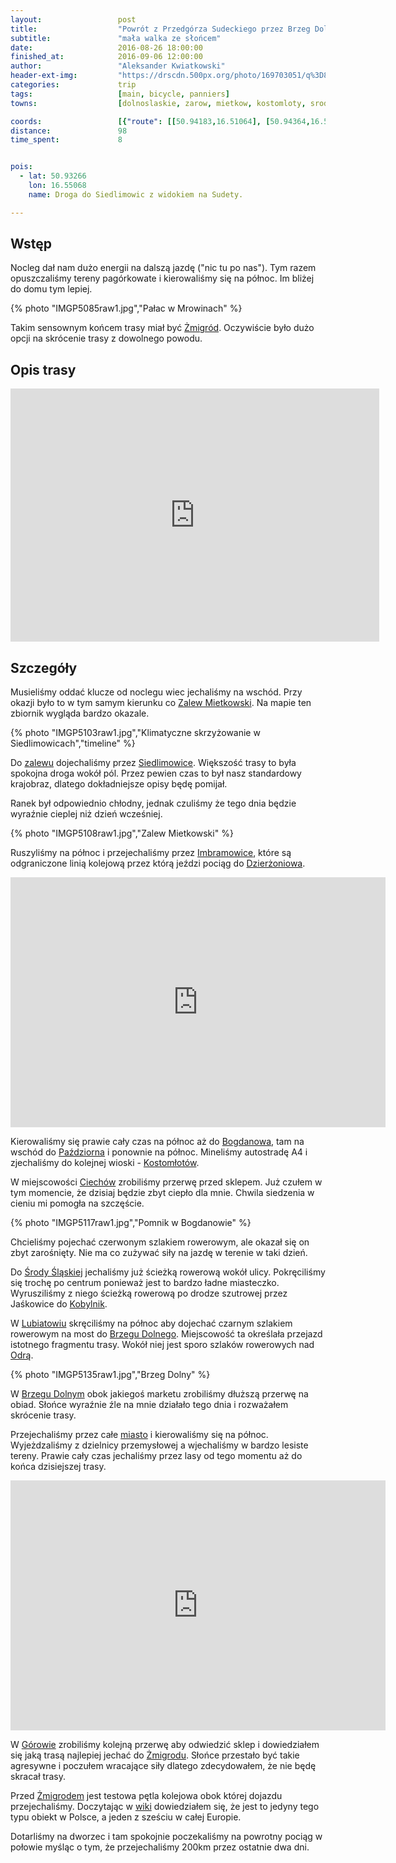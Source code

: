 ```yaml
---
layout:                 post
title:                  "Powrót z Przedgórza Sudeckiego przez Brzeg Dolny do Żmigrodu"
subtitle:               "mała walka ze słońcem"
date:                   2016-08-26 18:00:00
finished_at:            2016-09-06 12:00:00
author:                 "Aleksander Kwiatkowski"
header-ext-img:         "https://drscdn.500px.org/photo/169703051/q%3D80_m%3D2000/4233fcf477e4c38a3b75c9c4419f8348"
categories:             trip
tags:                   [main, bicycle, panniers]
towns:                  [dolnoslaskie, zarow, mietkow, kostomloty, sroda_slaska, miekinia, brzeg_dolny, oborniki_slaskie, wolow, prusice, zmigrod]

coords:                 [{"route": [[50.94183,16.51064], [50.94364,16.51763], [50.94870,16.52265], [50.93599,16.54209], [50.93034,16.56759], [50.93007,16.57492], [50.93948,16.58076], [50.94762,16.58102], [50.94640,16.59025], [50.94832,16.59188], [50.94648,16.59020], [50.94837,16.57956], [50.96297,16.57501], [50.96940,16.57471], [50.97986,16.58668], [50.98829,16.58389], [50.99097,16.57754], [50.99345,16.57728], [51.00812,16.57402], [51.00828,16.60235], [51.01325,16.62895], [51.02032,16.63114], [51.02213,16.62539], [51.03897,16.61509], [51.04890,16.61265], [51.05171,16.60999], [51.06500,16.61145], [51.07361,16.60248], [51.07398,16.59655], [51.08186,16.57694], [51.09245,16.57316], [51.10425,16.56600], [51.11474,16.56441], [51.12723,16.56578], [51.13803,16.57261], [51.14770,16.58355], [51.16016,16.59016], [51.16474,16.59552], [51.17028,16.59934], [51.18193,16.60951], [51.18941,16.62226], [51.19976,16.63445], [51.20022,16.63655], [51.20933,16.63852], [51.21632,16.65646], [51.22132,16.65908], [51.22686,16.67517], [51.22417,16.69453], [51.23390,16.69964], [51.23788,16.71822], [51.25886,16.70015], [51.25633,16.71037], [51.26544,16.70848], [51.27422,16.70938], [51.27003,16.72182], [51.27019,16.72938], [51.27744,16.73320], [51.28689,16.73208], [51.29523,16.74178], [51.30645,16.75251], [51.32228,16.76937], [51.34021,16.77444], [51.34976,16.78521], [51.36270,16.79628], [51.36619,16.80319], [51.36956,16.80379], [51.37093,16.81632], [51.37762,16.83860], [51.38853,16.84585], [51.39763,16.83834], [51.40537,16.83465], [51.41120,16.83761], [51.41201,16.83134], [51.41886,16.82851], [51.42306,16.83117], [51.42932,16.85186], [51.44254,16.86224], [51.45340,16.87160], [51.46035,16.88379], [51.46698,16.89846], [51.46682,16.90353], [51.47428,16.90795]], "type": "bicycle"}]
distance:               98
time_spent:             8


pois:
  - lat: 50.93266
    lon: 16.55068
    name: Droga do Siedlimowic z widokiem na Sudety.

---
```


[wiki-zmigrod]: https://pl.wikipedia.org/wiki/%C5%BBmigr%C3%B3d
[wiki-zalew-mietkowski]: https://pl.wikipedia.org/wiki/Jezioro_Mietkowskie
[wiki-siedlimowice]: https://pl.wikipedia.org/wiki/Siedlimowice
[wiki-imbramowice]: https://pl.wikipedia.org/wiki/Imbramowice_(wojew%C3%B3dztwo_dolno%C5%9Bl%C4%85skie)
[wiki-bogdanow]: https://pl.wikipedia.org/wiki/Bogdan%C3%B3w_(wojew%C3%B3dztwo_dolno%C5%9Bl%C4%85skie)
[wiki-dzierzoniow]: https://pl.wikipedia.org/wiki/Dzier%C5%BConi%C3%B3w
[wiki-pazdziorno]: https://pl.wikipedia.org/wiki/Pa%C5%BAdziorno
[wiki-kostomloty]: https://pl.wikipedia.org/wiki/Kostom%C5%82oty_(wojew%C3%B3dztwo_dolno%C5%9Bl%C4%85skie)
[wiki-ciechow]: https://pl.wikipedia.org/wiki/Ciech%C3%B3w
[wiki-sroda-slaska]: https://pl.wikipedia.org/wiki/%C5%9Aroda_%C5%9Al%C4%85ska
[wiki-kobylniki]: https://pl.wikipedia.org/wiki/Kobylniki_(powiat_%C5%9Bredzki)
[wiki-lubiatow]: https://pl.wikipedia.org/wiki/Lubiat%C3%B3w_(powiat_%C5%9Bredzki)
[wiki-brzeg-dolny]: https://pl.wikipedia.org/wiki/Brzeg_Dolny
[wiki-odra]: https://pl.wikipedia.org/wiki/Odra
[wiki-gorowo]: https://pl.wikipedia.org/wiki/G%C3%B3rowo_(wojew%C3%B3dztwo_dolno%C5%9Bl%C4%85skie)

Wstęp
-----

Nocleg dał nam dużo energii na dalszą jazdę ("nic tu po nas").
Tym razem opuszczaliśmy tereny
pagórkowate i kierowaliśmy się na północ. Im bliżej do domu tym lepiej.

{% photo "IMGP5085raw1.jpg","Pałac w Mrowinach" %}

Takim sensownym końcem trasy miał być [Żmigród][wiki-zmigrod]. Oczywiście było
dużo opcji na skrócenie trasy z dowolnego powodu.

Opis trasy
----------

<iframe height='405' width='590' frameborder='0' allowtransparency='true' scrolling='no' src='https://www.strava.com/activities/689915384/embed/d6cdcfcbdd79de4734db104e7d365aeee34f1a45'></iframe>

Szczegóły
---------

Musieliśmy oddać klucze od noclegu wiec jechaliśmy na wschód. Przy okazji
było to w tym samym kierunku co [Zalew Mietkowski][wiki-zalew-mietkowski].
Na mapie ten zbiornik wygląda bardzo okazale.

{% photo "IMGP5103raw1.jpg","Klimatyczne skrzyżowanie w Siedlimowicach","timeline" %}


Do [zalewu][wiki-zalew-mietkowski] dojechaliśmy przez [Siedlimowice][wiki-siedlimowice].
Większość trasy to była spokojna droga wokół pól. Przez pewien czas to
był nasz standardowy krajobraz, dlatego dokładniejsze opisy będę pomijał.

Ranek był odpowiednio chłodny, jednak czuliśmy że tego dnia będzie wyraźnie
cieplej niż dzień wcześniej.

{% photo "IMGP5108raw1.jpg","Zalew Mietkowski" %}


Ruszyliśmy na północ i przejechaliśmy przez [Imbramowice][wiki-imbramowice],
które są odgraniczone linią kolejową przez którą jeździ pociąg
do [Dzierżoniowa][wiki-dzierzoniow].

<div class="vimeo"><iframe src='http://player.vimeo.com/video/182319161' width="600" height="400" frameborder="0" webkitAllowFullScreen mozallowfullscreen allowFullScreen> </iframe></div>

Kierowaliśmy się prawie cały czas na północ aż do [Bogdanowa][wiki-bogdanow], tam
na wschód do [Paździorna][wiki-pazdziorno] i ponownie na północ. Mineliśmy
autostradę A4 i zjechaliśmy do kolejnej wioski - [Kostomłotów][wiki-kostomloty].

W miejscowości [Ciechów][wiki-ciechow] zrobiliśmy przerwę przed sklepem. Już czułem
w tym momencie, że dzisiaj będzie zbyt ciepło dla mnie. Chwila siedzenia w
cieniu mi pomogła na szczęście.

{% photo "IMGP5117raw1.jpg","Pomnik w Bogdanowie" %}


Chcieliśmy pojechać czerwonym szlakiem rowerowym, ale okazał się on zbyt zarośnięty.
Nie ma co zużywać siły na jazdę w terenie w taki dzień.

Do [Środy Śląskiej][wiki-sroda-slaska] jechaliśmy już ścieżką rowerową wokół ulicy.
Pokręciliśmy się trochę po centrum ponieważ jest to bardzo ładne miasteczko.
Wyrusziliśmy z niego ścieżką rowerową po drodze szutrowej przez
Jaśkowice do [Kobylnik][wiki-kobylniki].

W [Lubiatowiu][wiki-lubiatow] skręciliśmy na północ aby dojechać czarnym
szlakiem rowerowym na most do [Brzegu Dolnego][wiki-brzeg-dolny].
Miejscowość ta określała przejazd istotnego fragmentu trasy. Wokół
niej jest sporo szlaków rowerowych nad [Odrą][wiki-odra].

{% photo "IMGP5135raw1.jpg","Brzeg Dolny" %}

W [Brzegu Dolnym][wiki-brzeg-dolny] obok jakiegoś marketu zrobiliśmy
dłuższą przerwę na obiad. Słońce wyraźnie źle na mnie działało tego dnia i
rozważałem skrócenie trasy.

Przejechaliśmy przez całe [miasto][wiki-brzeg-dolny] i kierowaliśmy się na
północ. Wyjeżdzaliśmy z dzielnicy przemysłowej a
wjechaliśmy w bardzo lesiste tereny. Prawie cały czas jechaliśmy przez lasy
od tego momentu aż do końca dzisiejszej trasy.

<div class="vimeo"><iframe src='http://player.vimeo.com/video/182319352' width="600" height="400" frameborder="0" webkitAllowFullScreen mozallowfullscreen allowFullScreen> </iframe></div>

W [Górowie][wiki-gorowo] zrobiliśmy kolejną przerwę aby odwiedzić sklep i
dowiedziałem się jaką trasą najlepiej jechać do [Żmigrodu][wiki-zmigrod].
Słońce przestało być takie agresywne i poczułem wracające siły dlatego
zdecydowałem, że nie będę skracał trasy.

[wiki-tor-zmigrod]: https://pl.wikipedia.org/wiki/Tor_do%C5%9Bwiadczalny_Instytutu_Kolejnictwa

Przed [Żmigrodem][wiki-zmigrod] jest testowa pętla kolejowa obok której
dojazdu przejechaliśmy. Doczytając w [wiki][wiki-tor-zmigrod] dowiedziałem się,
że jest to jedyny tego typu obiekt w Polsce, a jeden z sześciu w całej Europie.

Dotarliśmy na dworzec i tam spokojnie poczekaliśmy na powrotny pociąg
w połowie myśląc o tym, że przejechaliśmy 200km przez ostatnie dwa dni.
